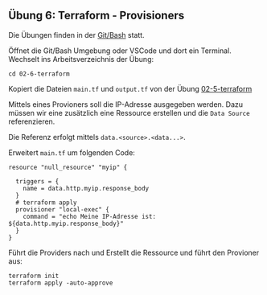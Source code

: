 ## Übung 6: Terraform - Provisioners 

Die Übungen finden in der [Git/Bash](https://git-scm.com/downloads) statt. 

Öffnet die Git/Bash Umgebung oder VSCode und dort ein Terminal. Wechselt ins Arbeitsverzeichnis der Übung:

    cd 02-6-terraform
    
Kopiert die Dateien `main.tf` und `output.tf` von der Übung [02-5-terraform](../02-5-terraform/)    
    
Mittels eines Provioners soll die IP-Adresse ausgegeben werden. Dazu müssen wir eine zusätzlich eine Ressource erstellen und die `Data Source` referenzieren. 

Die Referenz erfolgt mittels `data.<source>.<data...>`.

Erweitert `main.tf` um folgenden Code:

    resource "null_resource" "myip" {
    
      triggers = {
        name = data.http.myip.response_body
      }
      # terraform apply
      provisioner "local-exec" {
        command = "echo Meine IP-Adresse ist: ${data.http.myip.response_body}"
      }
    }

Führt die Providers nach und Erstellt die Ressource und führt den Provioner aus:

    terraform init
    terraform apply -auto-approve     
     